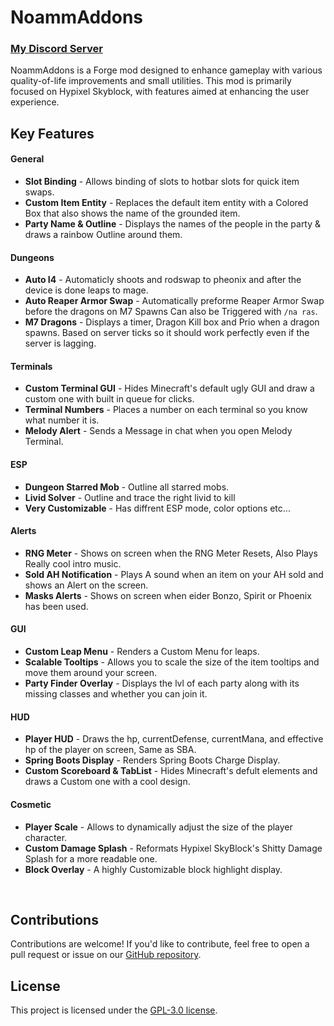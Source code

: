 # NoammAddons
### [My Discord Server](https://discord.gg/pj9mQGxMxB)

NoammAddons is a Forge mod designed to enhance gameplay with various quality-of-life improvements and small utilities.
This mod is primarily focused on Hypixel Skyblock, with features aimed at enhancing the user experience.
</br>

## Key Features
#### General
- **Slot Binding** - Allows binding of slots to hotbar slots for quick item swaps.
- **Custom Item Entity** - Replaces the default item entity with a Colored Box that also shows the name of the grounded item.
- **Party Name & Outline** - Displays the names of the people in the party & draws a rainbow Outline around them.

#### Dungeons
- **Auto I4** - Automaticly shoots and rodswap to pheonix and after the device is done leaps to mage.
- **Auto Reaper Armor Swap** - Automatically preforme Reaper Armor Swap before the dragons on M7 Spawns Can also be Triggered with ```/na ras```.
- **M7 Dragons** - Displays a timer, Dragon Kill box and Prio when a dragon spawns. Based on server ticks so it should work perfectly even if the server is lagging.
  
#### Terminals
- **Custom Terminal GUI** - Hides Minecraft's default ugly GUI and draw a custom one with built in queue for clicks.
- **Terminal Numbers** - Places a number on each terminal so you know what number it is.
- **Melody Alert** - Sends a Message in chat when you open Melody Terminal.
  
#### ESP
- **Dungeon Starred Mob** - Outline all starred mobs.
- **Livid Solver** - Outline and trace the right livid to kill
- **Very Customizable** - Has diffrent ESP mode, color options etc...

#### Alerts
- **RNG Meter** - Shows on screen when the RNG Meter Resets, Also Plays Really cool intro music.
- **Sold AH Notification** - Plays A sound when an item on your AH sold and shows an Alert on the screen.
- **Masks Alerts** - Shows on screen when eider Bonzo, Spirit or Phoenix has been used.

#### GUI
- **Custom Leap Menu** - Renders a Custom Menu for leaps.
- **Scalable Tooltips** - Allows you to scale the size of the item tooltips and move them around your screen.
- **Party Finder Overlay** - Displays the lvl of each party along with its missing classes and whether you can join it.

#### HUD
- **Player HUD** - Draws the hp, currentDefense, currentMana, and effective hp of the player on screen, Same as SBA.
- **Spring Boots Display** - Renders Spring Boots Charge Display.
- **Custom Scoreboard & TabList** - Hides Minecraft's defult elements and draws a Custom one with a cool design.

#### Cosmetic
- **Player Scale** - Allows to dynamically adjust the size of the player character.
- **Custom Damage Splash** - Reformats Hypixel SkyBlock's Shitty Damage Splash for a more readable one.
- **Block Overlay** - A highly Customizable block highlight display.

</br>

## Contributions
Contributions are welcome! If you'd like to contribute, feel free to open a pull request or issue on our [GitHub repository](https://github.com/Noamm9/NoammAddons).
</br>

## License
This project is licensed under the [GPL-3.0 license](LICENSE).
